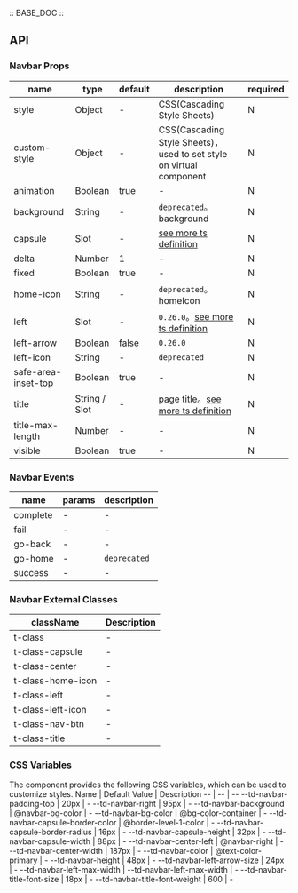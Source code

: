 :: BASE_DOC ::

## API

### Navbar Props

name | type | default | description | required
-- | -- | -- | -- | --
style | Object | - | CSS(Cascading Style Sheets) | N
custom-style | Object | - | CSS(Cascading Style Sheets)，used to set style on virtual component | N
animation | Boolean | true | \- | N
background | String | - | `deprecated`。background | N
capsule | Slot | - | [see more ts definition](https://github.com/Tencent/tdesign-miniprogram/blob/develop/packages/components/common/common.ts) | N
delta | Number | 1 | \- | N
fixed | Boolean | true | \- | N
home-icon | String | - | `deprecated`。homeIcon | N
left | Slot | - | `0.26.0`。[see more ts definition](https://github.com/Tencent/tdesign-miniprogram/blob/develop/packages/components/common/common.ts) | N
left-arrow | Boolean | false | `0.26.0` | N
left-icon | String | - | `deprecated` | N
safe-area-inset-top | Boolean | true | \- | N
title | String / Slot | - | page title。[see more ts definition](https://github.com/Tencent/tdesign-miniprogram/blob/develop/packages/components/common/common.ts) | N
title-max-length | Number | - | \- | N
visible | Boolean | true | \- | N

### Navbar Events

name | params | description
-- | -- | --
complete | \- | \-
fail | \- | \-
go-back | \- | \-
go-home | \- | `deprecated`
success | \- | \-

### Navbar External Classes

className | Description
-- | --
t-class | \-
t-class-capsule | \-
t-class-center | \-
t-class-home-icon | \-
t-class-left | \-
t-class-left-icon | \-
t-class-nav-btn | \-
t-class-title | \-

### CSS Variables

The component provides the following CSS variables, which can be used to customize styles.
Name | Default Value | Description 
-- | -- | --
--td-navbar-padding-top | 20px | - 
--td-navbar-right | 95px | - 
--td-navbar-background | @navbar-bg-color | - 
--td-navbar-bg-color | @bg-color-container | - 
--td-navbar-capsule-border-color | @border-level-1-color | - 
--td-navbar-capsule-border-radius | 16px | - 
--td-navbar-capsule-height | 32px | - 
--td-navbar-capsule-width | 88px | - 
--td-navbar-center-left | @navbar-right | - 
--td-navbar-center-width | 187px | - 
--td-navbar-color | @text-color-primary | - 
--td-navbar-height | 48px | - 
--td-navbar-left-arrow-size | 24px | - 
--td-navbar-left-max-width | --td-navbar-left-max-width | - 
--td-navbar-title-font-size | 18px | - 
--td-navbar-title-font-weight | 600 | -